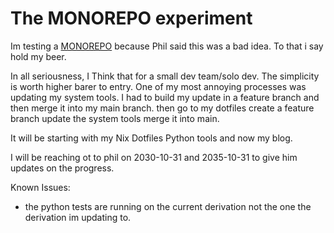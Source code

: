 # The MONOREPO experiment

Im testing a [MONOREPO](https://en.wikipedia.org/wiki/Monorepo) because Phil said this was a bad idea. To that i say hold my beer.

In all seriousness, I Think that for a small dev team/solo dev. The simplicity is worth higher barer to entry. One of my most annoying processes was updating my system tools. I had to build my update in a feature branch and then merge it into my main branch. then go to my dotfiles create a feature branch update the system tools merge it into main.

It will be starting with my Nix Dotfiles Python tools and now my blog.

I will be reaching ot to phil on 2030-10-31 and 2035-10-31 to give him updates on the progress.

Known Issues:

- the python tests are running on the current derivation not the one the derivation im updating to.
